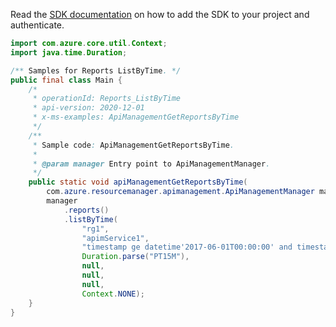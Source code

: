 Read the [SDK documentation](https://github.com/Azure/azure-sdk-for-java/blob/azure-resourcemanager-apimanagement_1.0.0-beta.2/sdk/apimanagement/azure-resourcemanager-apimanagement/README.md) on how to add the SDK to your project and authenticate.

```java
import com.azure.core.util.Context;
import java.time.Duration;

/** Samples for Reports ListByTime. */
public final class Main {
    /*
     * operationId: Reports_ListByTime
     * api-version: 2020-12-01
     * x-ms-examples: ApiManagementGetReportsByTime
     */
    /**
     * Sample code: ApiManagementGetReportsByTime.
     *
     * @param manager Entry point to ApiManagementManager.
     */
    public static void apiManagementGetReportsByTime(
        com.azure.resourcemanager.apimanagement.ApiManagementManager manager) {
        manager
            .reports()
            .listByTime(
                "rg1",
                "apimService1",
                "timestamp ge datetime'2017-06-01T00:00:00' and timestamp le datetime'2017-06-04T00:00:00'",
                Duration.parse("PT15M"),
                null,
                null,
                null,
                Context.NONE);
    }
}
```
